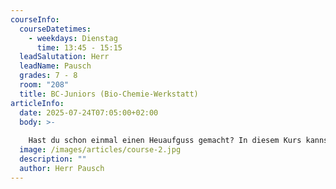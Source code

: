 ```yaml
---
courseInfo:
  courseDatetimes:
    - weekdays: Dienstag
      time: 13:45 - 15:15
  leadSalutation: Herr
  leadName: Pausch
  grades: 7 - 8
  room: "208"
  title: BC-Juniors (Bio-Chemie-Werkstatt)
articleInfo:
  date: 2025-07-24T07:05:00+02:00
  body: >-
    
    Hast du schon einmal einen Heuaufguss gemacht? In diesem Kurs kannst du die darin lebenden Pantoffeltierchen und Amöben beobachten sowie anderes Interessantes entdecken. Natürlich geht das nur mit dem Mikroskop. Aus Gummibärchen und anderen Süßigkeiten wird dann noch eine Doppelhelix erstellt. So erkundest du unter Anleitung einer Lehrkraft die Bausteine des Lebens und gewinnst zahlreiche neue Einblicke in die Welt der Biologie und der Chemie. (Achtung: Die Werkstatt findet nur 14-tägig statt)
  image: /images/articles/course-2.jpg
  description: ""
  author: Herr Pausch
---
```

